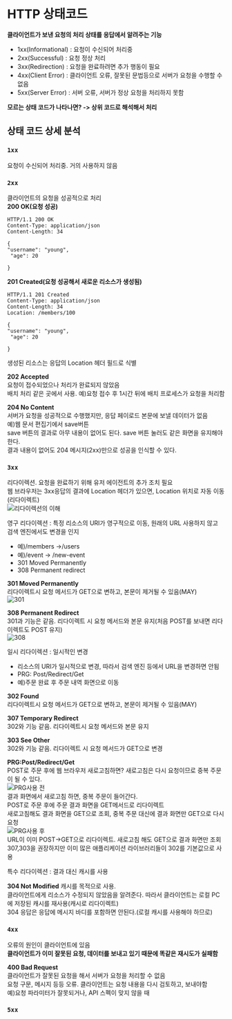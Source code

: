 # HTTP 상태코드
**클라이언트가 보낸 요청의 처리 상태를 응답에서 알려주는 기능**  
- 1xx(Informational) : 요청이 수신되어 처리중   
- 2xx(Successful) : 요청 정상 처리  
- 3xx(Redirection) : 요청을 완료하려면 추가 행동이 필요 
- 4xx(Client Error) : 클라이언트 오류, 잘못된 문법등으로 서버가 요청을 수행할 수 없음     
- 5xx(Server Error) : 서버 오류, 서버가 정상 요청을 처리하지 못함    

**모르는 상태 코드가 나타나면? -> 상위 코드로 해석해서 처리**   
## 상태 코드 상세 분석
### `1xx`
요청이 수신되어 처리중. 거의 사용하지 않음  
### `2xx`
클라이언트의 요청을 성공적으로 처리  
**200 OK(요청 성공)**  
```http
HTTP/1.1 200 OK 
Content-Type: application/json 
Content-Length: 34

{
"username": "young",
 "age": 20

}
```

**201 Created(요청 성공해서 새로운 리소스가 생성됨)**  
```http
HTTP/1.1 201 Created
Content-Type: application/json 
Content-Length: 34
Location: /members/100

{
"username": "young",
 "age": 20

}
```
생성된 리소스는 응답의 Location 헤더 필드로 식별  

**202 Accepted**   
요청이 접수되었으나 처리가 완료되지 않았음  
배치 처리 같은 곳에서 사용. 예)요청 접수 후 1시간 뒤에 배치 프로세스가 요청을 처리함  

**204 No Content**    
서버가 요청을 성공적으로 수행했지만, 응답 페이로드 본문에 보낼 데이터가 없음  
예)웹 문서 편집기에서 save버튼  
save 버튼의 결과로 아무 내용이 없어도 된다. save 버튼 눌러도 같은 화면을 유지해야 한다.  
결과 내용이 없어도 204 메시지(2xx)만으로 성공을 인식할 수 있다.  

### `3xx`
리다이렉션. 요청을 완료하기 위해 유저 에이전트의 추가 조치 필요  
웹 브라우저는 3xx응답의 결과에 Location 헤더가 있으면, Location 위치로 자동 이동(리다이렉트)  
![리다이렉션의 이해](https://github.com/euichanhwang/CS_study/blob/main/img/6.http-status-%EB%A6%AC%EB%8B%A4%EC%9D%B4%EB%A0%89%EC%85%98%EC%9D%98%20%EC%9D%B4%ED%95%B4.jpg)  

영구 리다이렉션 : 특정 리소스의 URI가 영구적으로 이동, 원래의 URL 사용하지 않고 검색 엔진에서도 변경을 인지   
- 예)/members ->/users  
- 예)/event -> /new-event  
- 301 Moved Permanently  
- 308 Permanent redirect  

**301 Moved Permanently**  
리다이렉트시 요청 메서드가 GET으로 변하고, 본문이 제거될 수 있음(MAY)  
![301](https://github.com/euichanhwang/CS_study/blob/main/img/6.http-status-301%20Moved%20Permanently.jpg)   

**308 Permanent Redirect**  
301과 기능은 같음. 리다이렉트 시 요청 메서드와 본문 유지(처음 POST를 보내면 리다이렉트도 POST 유지)  
![308](https://github.com/euichanhwang/CS_study/blob/main/img/6.http-status.308%20Permanent%20Redirect.jpg)  

일시 리다이렉션 : 일시적인 변경  
- 리소스의 URI가 일시적으로 변경, 따라서 검색 엔진 등에서 URL을 변경하면 안됨  
- PRG: Post/Redirect/Get  
- 예)주문 완료 후 주문 내역 화면으로 이동  

**302 Found**  
리다이렉트시 요청 메서드가 GET으로 변하고, 본문이 제거될 수 있음(MAY)  

**307 Temporary Redirect**  
302와 기능 같음. 리다이렉트시 요청 메서드와 본문 유지  

**303 See Other**  
302와 기능 같음. 리다이렉트 시 요청 메서드가 GET으로 변경  

**PRG:Post/Redirect/Get**  
POST로 주문 후에 웹 브라우저 새로고침하면? 새로고침은 다시 요청이므로 중복 주문이 될 수 있다.  
![PRG사용 전](https://github.com/euichanhwang/CS_study/blob/main/img/6.http-status-PRG%EC%82%AC%EC%9A%A9%EC%A0%84.jpg)  
결과 화면에서 새로고침 하면, 중복 주문이 들어간다.  
POST로 주문 후에 주문 결과 화면을 GET메서드로 리다이렉트  
새로고침해도 결과 화면을 GET으로 조회, 중복 주문 대신에 결과 화면만 GET으로 다시 요청  
![PRG사용 후](https://github.com/euichanhwang/CS_study/blob/main/img/6.http-status-PRG%EC%82%AC%EC%9A%A9%ED%9B%84.jpg)  
URL이 이미 POST->GET으로 리다이렉트. 새로고침 해도 GET으로 결과 화면만 조회  
307,303을 권장하지만 이미 많은 애플리케이션 라이브러리들이 302를 기본값으로 사용  

특수 리다이렉션 : 결과 대신 캐시를 사용

**304 Not Modified**
캐시를 목적으로 사용.  
클라이언트에게 리소스가 수정되지 않았음을 알려준다. 따라서 클라이언트는 로컬 PC에 저장된 캐시를 재사용(캐시로 리다이렉트)  
304 응답은 응답에 메시지 바디를 포함하면 안된다.(로컬 캐시를 사용해야 하므로)  

### `4xx`
오류의 원인이 클라이언트에 있음  
**클라이언트가 이미 잘못된 요청, 데이터를 보내고 있기 때문에 똑같은 재시도가 실패함**  

**400 Bad Request**  
클라이언트가 잘못된 요청을 해서 서버가 요청을 처리할 수 없음  
요청 구문, 메시지 등등 오류. 클라이언트는 요청 내용을 다시 검토하고, 보내야함  
예)요청 파라미터가 잘못되거나, API 스펙이 맞지 않을 때  


### `5xx`

 




